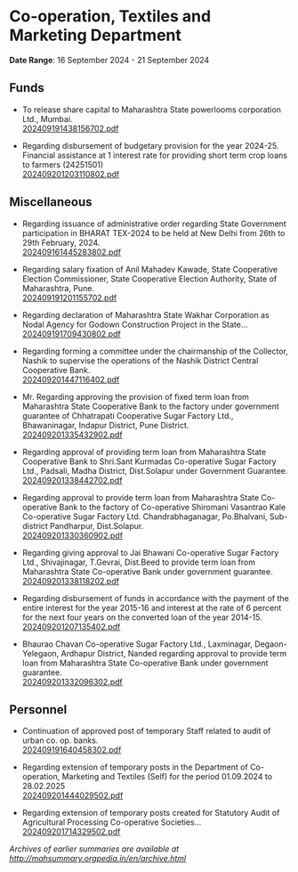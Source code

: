# Co-operation, Textiles and Marketing Department

**Date Range**: 16 September 2024 - 21 September 2024


## Funds
- To release share capital to Maharashtra State powerlooms corporation Ltd., Mumbai.\
  [202409191438156702.pdf](https://gr.maharashtra.gov.in/Site/Upload/Government%20Resolutions/English/202409191438156702.pdf)

- Regarding disbursement of budgetary provision for the year 2024-25. Financial assistance at 1 interest rate for providing short term crop loans to farmers (24251501)\
  [202409201203110802.pdf](https://gr.maharashtra.gov.in/Site/Upload/Government%20Resolutions/English/202409201203110802.pdf)

## Miscellaneous
- Regarding issuance of administrative order regarding State Government participation in BHARAT TEX-2024 to be held at New Delhi from 26th to 29th February, 2024.\
  [202409161445283802.pdf](https://gr.maharashtra.gov.in/Site/Upload/Government%20Resolutions/English/202409161445283802.pdf)

- Regarding salary fixation of Anil Mahadev Kawade, State Cooperative Election Commissioner, State Cooperative Election Authority, State of Maharashtra, Pune.\
  [202409191201155702.pdf](https://gr.maharashtra.gov.in/Site/Upload/Government%20Resolutions/English/202409191201155702.pdf)

- Regarding declaration of Maharashtra State Wakhar Corporation as Nodal Agency for Godown Construction Project in the State...\
  [202409191709430802.pdf](https://gr.maharashtra.gov.in/Site/Upload/Government%20Resolutions/English/202409191709430802.pdf)

- Regarding forming a committee under the chairmanship of the Collector, Nashik to supervise the operations of the Nashik District Central Cooperative Bank.\
  [202409201447116402.pdf](https://gr.maharashtra.gov.in/Site/Upload/Government%20Resolutions/English/202409201447116402.pdf)

- Mr. Regarding approving the provision of fixed term loan from Maharashtra State Cooperative Bank to the factory under government guarantee of Chhatrapati Cooperative Sugar Factory Ltd., Bhawaninagar, Indapur District, Pune District.\
  [202409201335432902.pdf](https://gr.maharashtra.gov.in/Site/Upload/Government%20Resolutions/English/202409201335432902.pdf)

- Regarding approval of providing term loan from Maharashtra State Cooperative Bank to Shri.Sant Kurmadas Co-operative Sugar Factory Ltd., Padsali, Madha District, Dist.Solapur under Government Guarantee.\
  [202409201338442702.pdf](https://gr.maharashtra.gov.in/Site/Upload/Government%20Resolutions/English/202409201338442702.pdf)

- Regarding approval to provide term loan from Maharashtra State Co-operative Bank to the factory of Co-operative Shiromani Vasantrao Kale Co-operative Sugar Factory Ltd. Chandrabhaganagar, Po.Bhalvani, Sub-district Pandharpur, Dist.Solapur.\
  [202409201330360902.pdf](https://gr.maharashtra.gov.in/Site/Upload/Government%20Resolutions/English/202409201330360902.pdf)

- Regarding giving approval to Jai Bhawani Co-operative Sugar Factory Ltd., Shivajinagar, T.Gevrai, Dist.Beed to provide term loan from Maharashtra State Co-operative Bank under government guarantee.\
  [202409201338118202.pdf](https://gr.maharashtra.gov.in/Site/Upload/Government%20Resolutions/English/202409201338118202.pdf)

- Regarding disbursement of funds in accordance with the payment of the entire interest for the year 2015-16 and interest at the rate of 6 percent for the next four years on the converted loan of the year 2014-15.\
  [202409201207135402.pdf](https://gr.maharashtra.gov.in/Site/Upload/Government%20Resolutions/English/202409201207135402.pdf)

- Bhaurao Chavan Co-operative Sugar Factory Ltd., Laxminagar, Degaon-Yelegaon, Ardhapur District, Nanded regarding approval to provide term loan from Maharashtra State Co-operative Bank under government guarantee.\
  [202409201332096302.pdf](https://gr.maharashtra.gov.in/Site/Upload/Government%20Resolutions/English/202409201332096302.pdf)

## Personnel
- Continuation of approved post of temporary Staff related to audit of urban co. op. banks.\
  [202409191640458302.pdf](https://gr.maharashtra.gov.in/Site/Upload/Government%20Resolutions/English/202409191640458302.pdf)

- Regarding extension of temporary posts in the Department of Co-operation, Marketing and Textiles (Self) for the period 01.09.2024 to 28.02.2025\
  [202409201444029502.pdf](https://gr.maharashtra.gov.in/Site/Upload/Government%20Resolutions/English/202409201444029502.pdf)

- Regarding extension of temporary posts created for Statutory Audit of Agricultural Processing Co-operative Societies...\
  [202409201714329502.pdf](https://gr.maharashtra.gov.in/Site/Upload/Government%20Resolutions/English/202409201714329502.pdf)


*Archives of earlier summaries are available at http://mahsummary.orgpedia.in/en/archive.html*